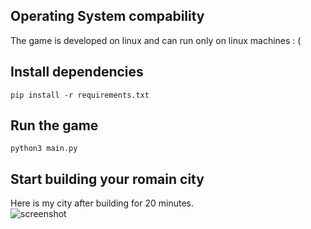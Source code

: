 ## Operating System compability  
The game is developed on linux and can run only on linux machines : (
## Install dependencies  
```
pip install -r requirements.txt
```
## Run the game    
```
python3 main.py
```
## Start building your romain city  
Here is my city after building for 20 minutes.    
![screenshot](/assets/Screenshot-game.png)

